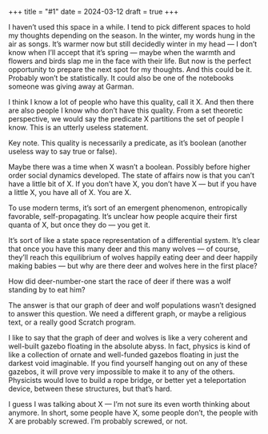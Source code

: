 +++
title = "#1"
date = 2024-03-12
draft = true
+++

I haven’t used this space in a while. I tend to pick different spaces to hold my thoughts depending on the season. In the winter, my words hung in the air as songs. It’s warmer now but still decidedly winter in my head — I don’t know when I’ll accept that it’s spring — maybe when the warmth and flowers and birds slap me in the face with their life. But now is the perfect opportunity to prepare the next spot for my thoughts. And this could be it. Probably won’t be statistically. It could also be one of the notebooks someone was giving away at Garman.

I think I know a lot of people who have this quality, call it X. And then there are also people I know who don’t have this quality. From a set theoretic perspective, we would say the predicate X partitions the set of people I know. This is an utterly useless statement.

Key note. This quality is necessarily a predicate, as it’s boolean (another useless way to say true or false).

Maybe there was a time when X wasn’t a boolean. Possibly before higher order social dynamics developed. The state of affairs now is that you can’t have a little bit of X. If you don’t have X, you don’t have X — but if you have a little X, you have all of X. You are X.

To use modern terms, it’s sort of an emergent phenomenon, entropically favorable, self-propagating. It’s unclear how people acquire their first quanta of X, but once they do — you get it.

It’s sort of like a state space representation of a differential system. It’s clear that once you have this many deer and this many wolves — of course, they’ll reach this equilibrium of wolves happily eating deer and deer happily making babies — but why are there deer and wolves here in the first place?

How did deer-number-one start the race of deer if there was a wolf standing by to eat him?

The answer is that our graph of deer and wolf populations wasn’t designed to answer this question. We need a different graph, or maybe a religious text, or a really good Scratch program.

I like to say that the graph of deer and wolves is like a very coherent and well-built gazebo floating in the absolute abyss. In fact, physics is kind of like a collection of ornate and well-funded gazebos floating in just the darkest void imaginable. If you find yourself hanging out on any of these gazebos, it will prove very impossible to make it to any of the others. Physicists would love to build a rope bridge, or better yet a teleportation device, between these structures, but that’s hard.

I guess I was talking about X — I’m not sure its even worth thinking about anymore. In short, some people have X, some people don’t, the people with X are probably screwed. I’m probably screwed, or not.